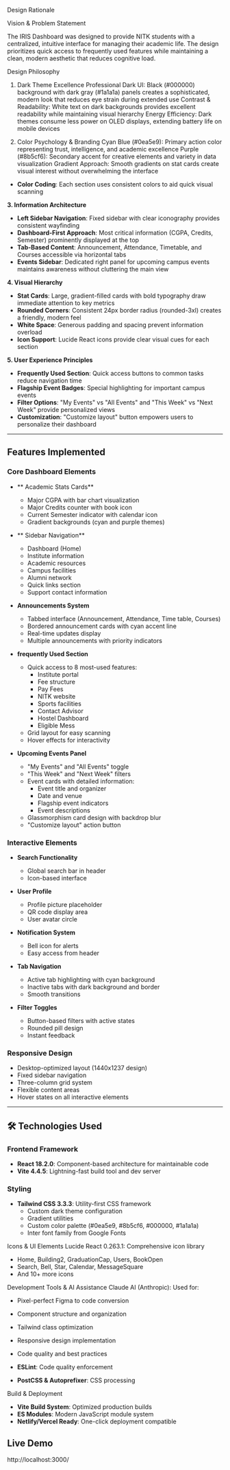 

 Design Rationale

 Vision & Problem Statement

The IRIS Dashboard was designed to provide NITK students with a centralized, intuitive interface for managing their academic life. The design prioritizes quick access to frequently used features while maintaining a clean, modern aesthetic that reduces cognitive load.

Design Philosophy

1. Dark Theme Excellence
Professional Dark UI: Black (#000000) background with dark gray (#1a1a1a) panels creates a sophisticated, modern look that reduces eye strain during extended use
Contrast & Readability: White text on dark backgrounds provides excellent readability while maintaining visual hierarchy
Energy Efficiency: Dark themes consume less power on OLED displays, extending battery life on mobile devices

2. Color Psychology & Branding
Cyan Blue (#0ea5e9): Primary action color representing trust, intelligence, and academic excellence
Purple (#8b5cf6): Secondary accent for creative elements and variety in data visualization
Gradient Approach: Smooth gradients on stat cards create visual interest without overwhelming the interface
- **Color Coding**: Each section uses consistent colors to aid quick visual scanning

**3. Information Architecture**
- **Left Sidebar Navigation**: Fixed sidebar with clear iconography provides consistent wayfinding
- **Dashboard-First Approach**: Most critical information (CGPA, Credits, Semester) prominently displayed at the top
- **Tab-Based Content**: Announcement, Attendance, Timetable, and Courses accessible via horizontal tabs
- **Events Sidebar**: Dedicated right panel for upcoming campus events maintains awareness without cluttering the main view

**4. Visual Hierarchy**
- **Stat Cards**: Large, gradient-filled cards with bold typography draw immediate attention to key metrics
- **Rounded Corners**: Consistent 24px border radius (rounded-3xl) creates a friendly, modern feel
- **White Space**: Generous padding and spacing prevent information overload
- **Icon Support**: Lucide React icons provide clear visual cues for each section

**5. User Experience Principles**
- **Frequently Used Section**: Quick access buttons to common tasks reduce navigation time
- **Flagship Event Badges**: Special highlighting for important campus events
- **Filter Options**: "My Events" vs "All Events" and "This Week" vs "Next Week" provide personalized views
- **Customization**: "Customize layout" button empowers users to personalize their dashboard

---

##  Features Implemented

### Core Dashboard Elements

- ** Academic Stats Cards**
  - Major CGPA with bar chart visualization
  - Major Credits counter with book icon
  - Current Semester indicator with calendar icon
  - Gradient backgrounds (cyan and purple themes)

- ** Sidebar Navigation**
  - Dashboard (Home)
  - Institute information
  - Academic resources
  - Campus facilities
  - Alumni network
  - Quick links section
  - Support contact information

- **Announcements System**
  - Tabbed interface (Announcement, Attendance, Time table, Courses)
  - Bordered announcement cards with cyan accent line
  - Real-time updates display
  - Multiple announcements with priority indicators

- **frequently Used Section**
  - Quick access to 8 most-used features:
    - Institute portal
    - Fee structure
    - Pay Fees
    - NITK website
    - Sports facilities
    - Contact Advisor
    - Hostel Dashboard
    - Eligible Mess
  - Grid layout for easy scanning
  - Hover effects for interactivity

- **Upcoming Events Panel**
  - "My Events" and "All Events" toggle
  - "This Week" and "Next Week" filters
  - Event cards with detailed information:
    - Event title and organizer
    - Date and venue
    - Flagship event indicators
    - Event descriptions
  - Glassmorphism card design with backdrop blur
  - "Customize layout" action button

### Interactive Elements

- **Search Functionality**
  - Global search bar in header
  - Icon-based interface

- **User Profile**
  - Profile picture placeholder
  - QR code display area
  - User avatar circle

- **Notification System**
  - Bell icon for alerts
  - Easy access from header

- **Tab Navigation**
  - Active tab highlighting with cyan background
  - Inactive tabs with dark background and border
  - Smooth transitions

- **Filter Toggles**
  - Button-based filters with active states
  - Rounded pill design
  - Instant feedback

### Responsive Design

- Desktop-optimized layout (1440x1237 design)
- Fixed sidebar navigation
- Three-column grid system
- Flexible content areas
- Hover states on all interactive elements

---

## 🛠 Technologies Used

### Frontend Framework
- **React 18.2.0**: Component-based architecture for maintainable code
- **Vite 4.4.5**: Lightning-fast build tool and dev server

### Styling
- **Tailwind CSS 3.3.3**: Utility-first CSS framework
  - Custom dark theme configuration
  - Gradient utilities
  - Custom color palette (#0ea5e9, #8b5cf6, #000000, #1a1a1a)
  - Inter font family from Google Fonts

Icons & UI Elements
Lucide React 0.263.1: Comprehensive icon library
  - Home, Building2, GraduationCap, Users, BookOpen
  - Search, Bell, Star, Calendar, MessageSquare
  - And 10+ more icons

Development Tools & AI Assistance
Claude AI (Anthropic): Used for:
  - Pixel-perfect Figma to code conversion
  - Component structure and organization
  - Tailwind class optimization
  - Responsive design implementation
  - Code quality and best practices

- **ESLint**: Code quality enforcement
- **PostCSS & Autoprefixer**: CSS processing

 Build & Deployment
- **Vite Build System**: Optimized production builds
- **ES Modules**: Modern JavaScript module system
- **Netlify/Vercel Ready**: One-click deployment compatible

##  Live Demo

http://localhost:3000/


